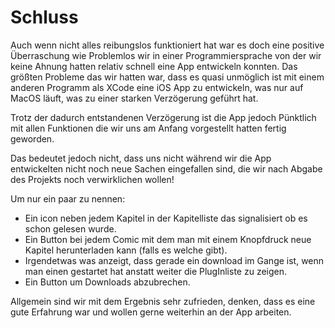 # Schluss

Auch wenn nicht alles reibungslos funktioniert hat war es doch eine positive Überraschung wie Problemlos wir in einer Programmiersprache von der wir keine Ahnung hatten relativ schnell eine App entwickeln konnten.
Das größten Probleme das wir hatten war, dass es quasi unmöglich ist mit einem anderen Programm als XCode eine iOS App zu entwickeln, was nur auf MacOS läuft, was zu einer starken Verzögerung geführt hat.

Trotz der dadurch entstandenen Verzögerung ist die App jedoch Pünktlich mit allen Funktionen die wir uns am Anfang vorgestellt hatten fertig geworden.

Das bedeutet jedoch nicht, dass uns nicht während wir die App entwickelten nicht noch neue Sachen eingefallen sind, die wir nach Abgabe des Projekts noch verwirklichen wollen!

Um nur ein paar zu nennen:

- Ein icon neben jedem Kapitel in der Kapitelliste das signalisiert ob es schon gelesen wurde.
- Ein Button bei jedem Comic mit dem man mit einem Knopfdruck neue Kapitel herunterladen kann (falls es welche gibt).
- Irgendetwas was anzeigt, dass gerade ein download im Gange ist, wenn man einen gestartet hat anstatt weiter die PlugInliste zu zeigen.
- Ein Button um Downloads abzubrechen.

Allgemein sind wir mit dem Ergebnis sehr zufrieden, denken, dass es eine gute Erfahrung war und wollen gerne weiterhin an der App arbeiten.
